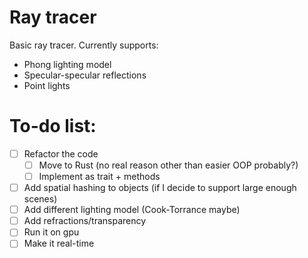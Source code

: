 # Ray tracer

Basic ray tracer. Currently supports:

- Phong lighting model
- Specular-specular reflections
- Point lights

# To-do list:
- [ ] Refactor the code
  - [ ] Move to Rust (no real reason other than easier OOP probably?)
  - [ ] Implement as trait + methods
- [ ] Add spatial hashing to objects (if I decide to support large enough scenes)
- [ ] Add different lighting model (Cook-Torrance maybe)
- [ ] Add refractions/transparency
- [ ] Run it on gpu
- [ ] Make it real-time
